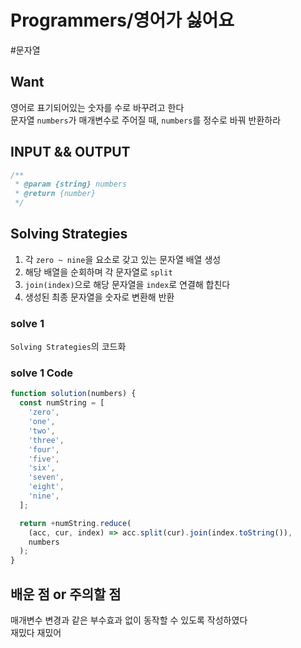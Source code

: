 # Programmers/영어가 싫어요

#문자열

## Want

영어로 표기되어있는 숫자를 수로 바꾸려고 한다  
문자열 `numbers`가 매개변수로 주어질 때, `numbers`를 정수로 바꿔 반환하라

## INPUT && OUTPUT

```js
/**
 * @param {string} numbers
 * @return {number}
 */
```

## Solving Strategies

1. 각 `zero ~ nine`을 요소로 갖고 있는 문자열 배열 생성
2. 해당 배열을 순회하며 각 문자열로 `split`
3. `join(index)`으로 해당 문자열을 `index`로 연결해 합친다
4. 생성된 최종 문자열을 숫자로 변환해 반환

### solve 1

`Solving Strategies`의 코드화

### solve 1 Code

```js
function solution(numbers) {
  const numString = [
    'zero',
    'one',
    'two',
    'three',
    'four',
    'five',
    'six',
    'seven',
    'eight',
    'nine',
  ];

  return +numString.reduce(
    (acc, cur, index) => acc.split(cur).join(index.toString()),
    numbers
  );
}
```

## 배운 점 or 주의할 점

매개변수 변경과 같은 부수효과 없이 동작할 수 있도록 작성하였다  
재밌다 재밌어
